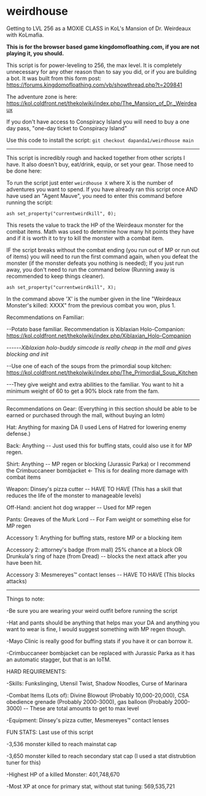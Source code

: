 # weirdhouse
Getting to LVL 256 as a MOXIE CLASS in KoL's Mansion of Dr. Weirdeaux with KoLmafia. 

**This is for the browser based game kingdomofloathing.com, if you are not playing it, you should.**

This script is for power-leveling to 256, the max level. It is completely unnecessary for any other reason than to say you did, or if you are building a bot. It was built from  this form post: https://forums.kingdomofloathing.com/vb/showthread.php?t=209841

The adventure zone is here:
https://kol.coldfront.net/thekolwiki/index.php/The_Mansion_of_Dr._Weirdeaux

If you don't have access to Conspiracy Island you will need to buy a one day pass, "one-day ticket to Conspiracy Island"

Use this code to install the script:
`git checkout dapanda1/weirdhouse main`

---
This script is incredibly rough and hacked together from other scripts I have. It also doesn't buy, eat/drink, equip, or set your gear. Those need to be done here:

To run the script just enter `weirdhouse X` where X is the number of adventures you want to spend. If you have already ran this script once AND have used an "Agent Mauve", you need to enter this command before running the script:

`ash set_property("currentweirdkill", 0);`

This resets the value to track the HP of the Weirdeaux monster for the combat items. Math was used to determine how many hit points they have and if it is worth it to try to kill the monster with a combat item.

IF the script breaks without the combat ending (you run out of MP or run out of items) you will need to run the first command again, when you defeat the monster (if the monster defeats you nothing is needed); If you just run away, you don't need to run the command below (Running away is recommended to keep things cleaner).

`ash set_property("currentweirdkill", X);`

In the command above 'X' is the number given in the line "Weirdeaux Monster's killed: XXXX" from the previous combat you won, plus 1.

Recommendations on Familiar:

--Potato base familiar. Recommendation is Xiblaxian Holo-Companion: https://kol.coldfront.net/thekolwiki/index.php/Xiblaxian_Holo-Companion

------_Xiblaxian holo-buddy simcode is really cheap in the mall and gives blocking and init_

--Use one of each of the soups from the primordial soup kitchen: https://kol.coldfront.net/thekolwiki/index.php/The_Primordial_Soup_Kitchen

---They give weight and extra abilities to the familiar. You want to hit a minimum weight of 60 to get a 90% block rate from the fam.

---
Recommendations on Gear: (Everything in this section should be able to be earned or purchased through the mall, without buying an Iotm)

Hat:		Anything for maxing DA (I used Lens of Hatred	for lowering enemy defense.)

Back:		Anything	-- Just used this for buffing stats, could also use it for MP regen.

Shirt:		Anything -- MP regen or blocking (Jurassic Parka) or I recommend the Crimbuccaneer bombjacket <- This is for dealing more damage with combat items

Weapon:		Dinsey's pizza cutter -- HAVE TO HAVE (This has a skill that reduces the life of the monster to manageable levels)

Off-Hand:		ancient hot dog wrapper	-- Used for MP regen

Pants:		Greaves of the Murk Lord -- For Fam weight or something else for MP regen

Accessory 1:		Anything for buffing stats, restore MP or a blocking item

Accessory 2:		attorney's badge (from mall) 25% chance at a block OR Drunkula's ring of haze	(from Dread) -- blocks the next attack after you have been hit.

Accessory 3:		Mesmereyes™ contact lenses -- HAVE TO HAVE (This blocks attacks)

---
Things to note:

-Be sure you are wearing your weird outfit before running the script

-Hat and pants should be anything that helps max your DA and anything you want to wear is fine, I would suggest something with MP regen though.

-Mayo Clinic is really good for buffing stats if you have it or can borrow it.

-Crimbuccaneer bombjacket can be replaced with Jurassic Parka as it has an automatic stagger, but that is an IoTM.

HARD REQUIREMENTS:

-Skills: Funkslinging, Utensil Twist, Shadow Noodles, Curse of Marinara

-Combat Items (Lots of): Divine Blowout (Probably 10,000-20,000), CSA obedience grenade (Probably 2000-3000), gas balloon (Probably 2000-3000) -- These are total amounts to get to max level

-Equipment: Dinsey's pizza cutter, Mesmereyes™ contact lenses

FUN STATS: Last use of this script 

-3,536 monster killed to reach mainstat cap

-3,650 monster killed to reach secondary stat cap (I used a stat distrubtion tuner for this)

-Highest HP of a killed Monster: 401,748,670

-Most XP at once for primary stat, without stat tuning: 569,535,721
